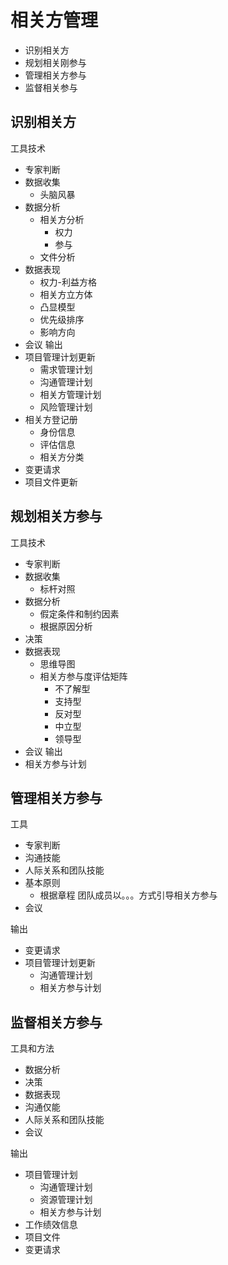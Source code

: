 # 相关方管理
* 识别相关方
* 规划相关刚参与
* 管理相关方参与
* 监督相关参与

## 识别相关方
工具技术
* 专家判断
* 数据收集
  * 头脑风暴
* 数据分析
  * 相关方分析
    * 权力
    * 参与
  * 文件分析
* 数据表现
  * 权力-利益方格
  * 相关方立方体
  * 凸显模型
  * 优先级排序
  * 影响方向
* 会议
输出
* 项目管理计划更新
  * 需求管理计划
  * 沟通管理计划
  * 相关方管理计划
  * 风险管理计划
* 相关方登记册
  * 身份信息
  * 评估信息
  * 相关方分类
* 变更请求
* 项目文件更新

## 规划相关方参与
工具技术
* 专家判断
* 数据收集
  * 标杆对照
* 数据分析
  * 假定条件和制约因素
  * 根据原因分析
* 决策
* 数据表现
  * 思维导图
  * 相关方参与度评估矩阵
    * 不了解型
    * 支持型
    * 反对型
    * 中立型
    * 领导型
* 会议
输出
* 相关方参与计划

## 管理相关方参与
工具
* 专家判断
* 沟通技能
* 人际关系和团队技能
* 基本原则
  * 根据章程 团队成员以。。。方式引导相关方参与
* 会议
  
输出
* 变更请求
* 项目管理计划更新
  * 沟通管理计划
  * 相关方参与计划

## 监督相关方参与
工具和方法
* 数据分析
* 决策
* 数据表现
* 沟通仅能
* 人际关系和团队技能
* 会议

输出
* 项目管理计划
  * 沟通管理计划
  * 资源管理计划
  * 相关方参与计划
* 工作绩效信息
* 项目文件
* 变更请求